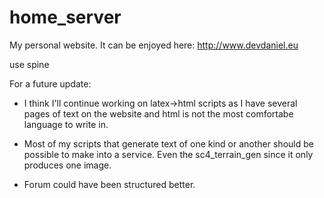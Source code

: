 # home_server
My personal website. It can be enjoyed here:
http://www.devdaniel.eu

use spine

For a future update:
- I think I'll continue working on latex->html scripts as
  I have several pages of text on the website and html is
  not the most comfortabe language to write in.
  
- Most of my scripts that generate text of one kind or another 
  should be possible to make into a service. 
  Even the sc4_terrain_gen since it only produces one image.

- Forum could have been structured better. 
